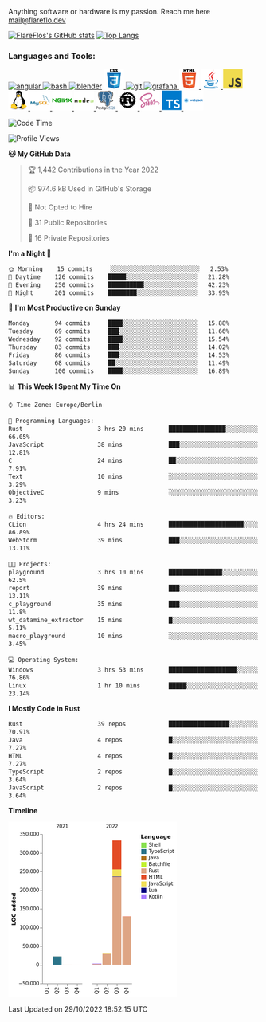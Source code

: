 Anything software or hardware is my passion.
Reach me here <a href="mailto:github@flareflo.dev">mail@flareflo.dev</a>

[![FlareFlos's GitHub stats](https://github-readme-stats.vercel.app/api?username=FlareFlo&show_icons=true&theme=github_dark)](https://github.com/FlareFlo/github-readme-stats)
[![Top Langs](https://github-readme-stats.vercel.app/api/top-langs/?username=FlareFlo&langs_count=10&layout=compact&theme=github_dark)](https://github.com/FlareFlo/github-readme-stats)

<h3 align="left">Languages and Tools:</h3>
<div align="left"> 
    <a href="https://angular.io" target="_blank" rel="noreferrer"><img src="https://angular.io/assets/images/logos/angular/angular.svg" alt="angular" width="40" height="40"/> </a> 
    <a href="https://www.gnu.org/software/bash/" target="_blank" rel="noreferrer"> <img src="https://www.vectorlogo.zone/logos/gnu_bash/gnu_bash-icon.svg" alt="bash" width="40" height="40"/> </a> 
    <a href="https://www.blender.org/" target="_blank" rel="noreferrer"> <img src="https://download.blender.org/branding/community/blender_community_badge_white.svg" alt="blender" width="40" height="40"/></a> 
    <a href="https://www.w3schools.com/css/" target="_blank" rel="noreferrer"> <img src="https://raw.githubusercontent.com/devicons/devicon/master/icons/css3/css3-original-wordmark.svg" alt="css3" width="40" height="40"/> </a> 
    <a href="https://git-scm.com/" target="_blank" rel="noreferrer"> <img src="https://www.vectorlogo.zone/logos/git-scm/git-scm-icon.svg" alt="git" width="40" height="40"/> </a> 
    <a href="https://grafana.com" target="_blank" rel="noreferrer"> <img src="https://www.vectorlogo.zone/logos/grafana/grafana-icon.svg" alt="grafana" width="40" height="40"/> </a> 
    <a href="https://www.w3.org/html/" target="_blank" rel="noreferrer"> <img src="https://raw.githubusercontent.com/devicons/devicon/master/icons/html5/html5-original-wordmark.svg" alt="html5" width="40" height="40"/> </a> 
    <a href="https://www.java.com" target="_blank" rel="noreferrer"> <img src="https://raw.githubusercontent.com/devicons/devicon/master/icons/java/java-original.svg" alt="java" width="40" height="40"/> </a> 
    <a href="https://developer.mozilla.org/en-US/docs/Web/JavaScript" target="_blank" rel="noreferrer"> <img src="https://raw.githubusercontent.com/devicons/devicon/master/icons/javascript/javascript-original.svg" alt="javascript" width="40" height="40"/> </a> 
    <a href="https://www.linux.org/" target="_blank" rel="noreferrer"> <img src="https://raw.githubusercontent.com/devicons/devicon/master/icons/linux/linux-original.svg" alt="linux" width="40" height="40"/> </a> 
    <a href="https://www.mysql.com/" target="_blank" rel="noreferrer"> <img src="https://raw.githubusercontent.com/devicons/devicon/master/icons/mysql/mysql-original-wordmark.svg" alt="mysql" width="40" height="40"/> </a> 
    <a href="https://www.nginx.com" target="_blank" rel="noreferrer"> <img src="https://raw.githubusercontent.com/devicons/devicon/master/icons/nginx/nginx-original.svg" alt="nginx" width="40" height="40"/> </a> 
    <a href="https://nodejs.org" target="_blank" rel="noreferrer"> <img src="https://raw.githubusercontent.com/devicons/devicon/master/icons/nodejs/nodejs-original-wordmark.svg" alt="nodejs" width="40" height="40"/> </a> 
    <a href="https://www.postgresql.org" target="_blank" rel="noreferrer"> <img src="https://raw.githubusercontent.com/devicons/devicon/master/icons/postgresql/postgresql-original-wordmark.svg" alt="postgresql" width="40" height="40"/> </a> 
    <a href="https://www.rust-lang.org" target="_blank" rel="noreferrer"> <img src="https://raw.githubusercontent.com/devicons/devicon/master/icons/rust/rust-plain.svg" alt="rust" width="40" height="40"/> </a> 
    <a href="https://sass-lang.com" target="_blank" rel="noreferrer"> <img src="https://raw.githubusercontent.com/devicons/devicon/master/icons/sass/sass-original.svg" alt="sass" width="40" height="40"/> </a> 
    <a href="https://www.typescriptlang.org/" target="_blank" rel="noreferrer"> <img src="https://raw.githubusercontent.com/devicons/devicon/master/icons/typescript/typescript-original.svg" alt="typescript" width="40" height="40"/> </a> 
    <a href="https://webpack.js.org" target="_blank" rel="noreferrer"> <img src="https://raw.githubusercontent.com/devicons/devicon/d00d0969292a6569d45b06d3f350f463a0107b0d/icons/webpack/webpack-original-wordmark.svg" alt="webpack" width="40" height="40"/> </a> 
</div>

<!--START_SECTION:waka-->
![Code Time](http://img.shields.io/badge/Code%20Time-379%20hrs%2052%20mins-blue)

![Profile Views](http://img.shields.io/badge/Profile%20Views-0-blue)

**🐱 My GitHub Data** 

> 🏆 1,442 Contributions in the Year 2022
 > 
> 📦 974.6 kB Used in GitHub's Storage 
 > 
> 🚫 Not Opted to Hire
 > 
> 📜 31 Public Repositories 
 > 
> 🔑 16 Private Repositories  
 > 
**I'm a Night 🦉** 

```text
🌞 Morning    15 commits     ░░░░░░░░░░░░░░░░░░░░░░░░░   2.53% 
🌆 Daytime    126 commits    █████░░░░░░░░░░░░░░░░░░░░   21.28% 
🌃 Evening    250 commits    ██████████░░░░░░░░░░░░░░░   42.23% 
🌙 Night      201 commits    ████████░░░░░░░░░░░░░░░░░   33.95%

```
📅 **I'm Most Productive on Sunday** 

```text
Monday       94 commits     ████░░░░░░░░░░░░░░░░░░░░░   15.88% 
Tuesday      69 commits     ███░░░░░░░░░░░░░░░░░░░░░░   11.66% 
Wednesday    92 commits     ████░░░░░░░░░░░░░░░░░░░░░   15.54% 
Thursday     83 commits     ███░░░░░░░░░░░░░░░░░░░░░░   14.02% 
Friday       86 commits     ███░░░░░░░░░░░░░░░░░░░░░░   14.53% 
Saturday     68 commits     ██░░░░░░░░░░░░░░░░░░░░░░░   11.49% 
Sunday       100 commits    ████░░░░░░░░░░░░░░░░░░░░░   16.89%

```


📊 **This Week I Spent My Time On** 

```text
⌚︎ Time Zone: Europe/Berlin

💬 Programming Languages: 
Rust                     3 hrs 20 mins       ████████████████░░░░░░░░░   66.05% 
JavaScript               38 mins             ███░░░░░░░░░░░░░░░░░░░░░░   12.81% 
C                        24 mins             ██░░░░░░░░░░░░░░░░░░░░░░░   7.91% 
Text                     10 mins             ░░░░░░░░░░░░░░░░░░░░░░░░░   3.29% 
ObjectiveC               9 mins              ░░░░░░░░░░░░░░░░░░░░░░░░░   3.23%

🔥 Editors: 
CLion                    4 hrs 24 mins       █████████████████████░░░░   86.89% 
WebStorm                 39 mins             ███░░░░░░░░░░░░░░░░░░░░░░   13.11%

🐱‍💻 Projects: 
playground               3 hrs 10 mins       ███████████████░░░░░░░░░░   62.5% 
report                   39 mins             ███░░░░░░░░░░░░░░░░░░░░░░   13.11% 
c_playground             35 mins             ███░░░░░░░░░░░░░░░░░░░░░░   11.8% 
wt_datamine_extractor    15 mins             █░░░░░░░░░░░░░░░░░░░░░░░░   5.11% 
macro_playground         10 mins             ░░░░░░░░░░░░░░░░░░░░░░░░░   3.45%

💻 Operating System: 
Windows                  3 hrs 53 mins       ███████████████████░░░░░░   76.86% 
Linux                    1 hr 10 mins        █████░░░░░░░░░░░░░░░░░░░░   23.14%

```

**I Mostly Code in Rust** 

```text
Rust                     39 repos            █████████████████░░░░░░░░   70.91% 
Java                     4 repos             █░░░░░░░░░░░░░░░░░░░░░░░░   7.27% 
HTML                     4 repos             █░░░░░░░░░░░░░░░░░░░░░░░░   7.27% 
TypeScript               2 repos             █░░░░░░░░░░░░░░░░░░░░░░░░   3.64% 
JavaScript               2 repos             █░░░░░░░░░░░░░░░░░░░░░░░░   3.64%

```


**Timeline**

![Chart not found](https://raw.githubusercontent.com/FlareFlo/FlareFlo/main/charts/bar_graph.png) 


 Last Updated on 29/10/2022 18:52:15 UTC
<!--END_SECTION:waka-->
